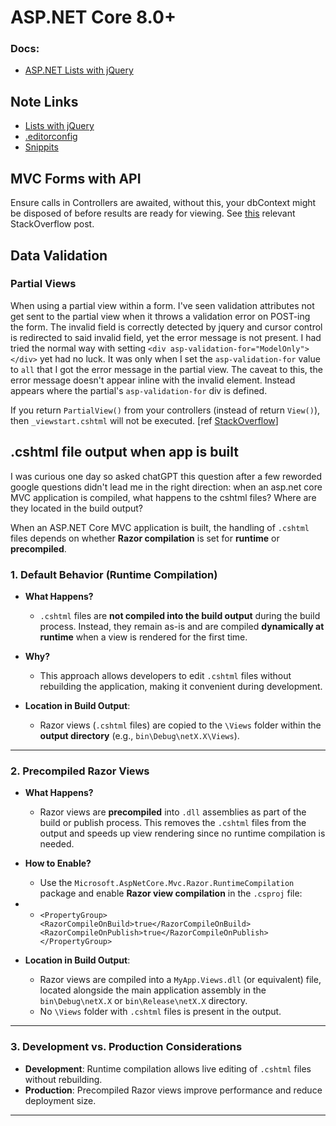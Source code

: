 # ASP.NET Core 8.0+

### Docs: 

- [ASP.NET Lists with jQuery](./asp.netListsWithjQuery.md)

## Note Links

- [Lists with jQuery](./asp.netListsWithjQuery.md)
- [.editorconfig](./Editorconfig.md)
- [Snippits](./snippits.md)

## MVC Forms with API

Ensure calls in Controllers are awaited, without this, your dbContext might be disposed of before results are ready for viewing. See [this](https://stackoverflow.com/questions/66830530/cannot-access-a-disposed-context-instance-ef-core) relevant StackOverflow post. 



## Data Validation

### Partial Views

When using a partial view within a form. I've seen validation attributes not get sent to the partial view when it throws a validation error on POST-ing the form. The invalid field is correctly detected by jquery and cursor control is redirected to said invalid field, yet the error message is not present. I had tried the normal way with setting `<div asp-validation-for="ModelOnly"></div>` yet had no luck. It was only when I set the `asp-validation-for` value to `all` that I got the error message in the partial view. The caveat to this, the error message doesn't appear inline with the invalid element. Instead appears where the partial's `asp-validation-for` div is defined. 


If you return `PartialView()` from your controllers (instead of return `View()`), then `_viewstart.cshtml` will not be executed. [ref [StackOverflow](https://stackoverflow.com/questions/4081811/correct-way-to-use-viewstart-cshtml-and-partial-razor-views/4082220#4082220)]

## .cshtml file output when app is built

I was curious one day so asked chatGPT this question after a few reworded google questions didn't lead me in the right direction: when an asp.net core MVC application is compiled, what happens to the cshtml files? Where are they located in the build output? 

When an ASP.NET Core MVC application is built, the handling of `.cshtml` files depends on whether **Razor compilation** is set for **runtime** or **precompiled**.

### **1\. Default Behavior (Runtime Compilation)**

-   **What Happens?**
    
    -   `.cshtml` files are **not compiled into the build output** during the build process. Instead, they remain as-is and are compiled **dynamically at runtime** when a view is rendered for the first time.
-   **Why?**
    
    -   This approach allows developers to edit `.cshtml` files without rebuilding the application, making it convenient during development.
-   **Location in Build Output**:
    
    -   Razor views (`.cshtml` files) are copied to the `\Views` folder within the **output directory** (e.g., `bin\Debug\netX.X\Views`).

* * *

### **2\. Precompiled Razor Views**

-   **What Happens?**
    
    -   Razor views are **precompiled** into `.dll` assemblies as part of the build or publish process. This removes the `.cshtml` files from the output and speeds up view rendering since no runtime compilation is needed.
-   **How to Enable?**
    
    -   Use the `Microsoft.AspNetCore.Mvc.Razor.RuntimeCompilation` package and enable **Razor view compilation** in the `.csproj` file:
        

-   -   `<PropertyGroup>     <RazorCompileOnBuild>true</RazorCompileOnBuild>     <RazorCompileOnPublish>true</RazorCompileOnPublish> </PropertyGroup>`
        
-   **Location in Build Output**:
    
    -   Razor views are compiled into a `MyApp.Views.dll` (or equivalent) file, located alongside the main application assembly in the `bin\Debug\netX.X` or `bin\Release\netX.X` directory.
    -   No `\Views` folder with `.cshtml` files is present in the output.

* * *

### **3\. Development vs. Production Considerations**

-   **Development**: Runtime compilation allows live editing of `.cshtml` files without rebuilding.
-   **Production**: Precompiled Razor views improve performance and reduce deployment size.

* * *